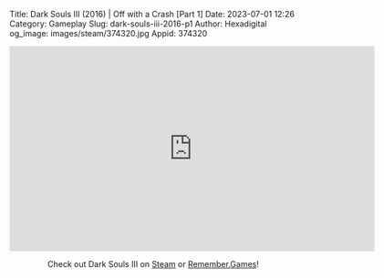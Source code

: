 Title: Dark Souls III (2016) | Off with a Crash [Part 1]
Date: 2023-07-01 12:26
Category: Gameplay
Slug: dark-souls-iii-2016-p1
Author: Hexadigital
og_image: images/steam/374320.jpg
Appid: 374320

<center><iframe src="https://www.youtube.com/embed/5wjj6dHxTE8?feature=oembed" allow="accelerometer; autoplay; encrypted-media; gyroscope; picture-in-picture" width="640" height="360" frameborder="0"></iframe>

Check out Dark Souls III on [Steam](https://store.steampowered.com/app/374320/?curator_clanid=34633900) or [Remember.Games](https://remember.games/game/340/dark-souls-iii/)!</center>